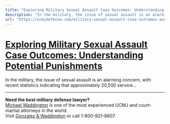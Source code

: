 ```yaml
---
title: "Exploring Military Sexual Assault Case Outcomes: Understanding Potential Punishments"
description: "In the military, the issue of sexual assault is an alarming concern, with recent statistics indicating that approximately 20,500 service..."
url: "https://ucmjdefense.com/military-sexual-assault-case-outcomes-and-potential-punishments.html"
---
```


# [Exploring Military Sexual Assault Case Outcomes: Understanding Potential Punishments](https://ucmjdefense.com/military-sexual-assault-case-outcomes-and-potential-punishments.html)

In the military, the issue of sexual assault is an alarming concern, with recent statistics indicating that approximately 20,500 service...

---

**Need the best military defense lawyer?**  
[Michael Waddington](https://ucmjdefense.com/attorneys/michael-stewart-waddington-partner.html) is one of the most experienced UCMJ and court-martial attorneys in the world.  
Visit [Gonzalez & Waddington](https://ucmjdefense.com) or call 1-800-921-8607.
